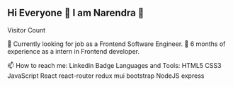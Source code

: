 ## Hi Everyone 👋 I am Narendra 🔭
Visitor Count

💪 Currently looking for job as a Frontend Software Engineer.
💼 6 months of experience as a intern in Frontend developer.


📫 How to reach me:
Linkedin Badge
Languages and Tools: HTML5 CSS3 JavaScript  React react-router redux mui bootstrap NodeJS express 
